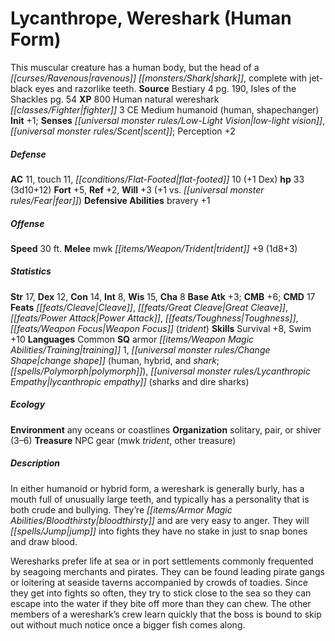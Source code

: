﻿---
cssclass: [monsters]
title1: Lycanthrope, Wereshark (Human Form)
desc_short: This muscular creature has a human body, but the head of a ravenous shark,
  complete with jet-black eyes and razorlike teeth.
title2: Wereshark (Human Form)
CR: 3
sources:
- name: Bestiary 4
  page: 190
  link: http://paizo.com/products/btpy91ds?Pathfinder-Roleplaying-Game-Bestiary-4
- name: Isles of the Shackles
  page: 54
  link: http://paizo.com/products/btpy8qzx?Pathfinder-Campaign-Setting-Isles-of-the-Shackles
XP: 800
race: Human
classes:
- natural wereshark fighter 3
alignment: CE
size: Medium
type: humanoid
subtypes:
- human
- shapechanger
initiative:
  bonus: 1
senses:
  low-light vision: true
  scent: true
AC:
  AC: 11
  touch: 11
  flat_footed: 10
  components:
    dex: 1
HP:
  HP: 33
  long: 3d10+12
saves:
  fort: 5
  ref: 2
  will: 3
  will_other: +1 vs. fear
defensive_abilities:
- bravery +1
speeds:
  base: 30
attacks:
  melee:
  - - text: mwk trident +9 (1d8+3)
      entries:
      - - damage: 1d8+3
      attack: mwk trident
      bonus:
      - 9
ability_scores:
  STR: 17
  DEX: 12
  CON: 14
  INT: 8
  WIS: 15
  CHA: 8
BAB: 3
CMB: 6
CMD: 17
feats:
- name: Cleave
- name: Great Cleave
- name: Power Attack
- name: Toughness
- name: Weapon Focus (trident)
skills:
  Survival: 8
  Swim: 10
  Perception: 2
languages:
- Common
special_qualities:
- armor training 1
- change shape (human, hybrid, and shark; polymorph)
- lycanthropic empathy (sharks and dire sharks)
ecology:
  environment: any oceans or coastlines
  organization: solitary, pair, or shiver (3-6)
  treasure_type: NPC Gear
  treasure:
  - mwk trident
  - other treasure
desc_long: |-
  In either humanoid or hybrid form, a wereshark is generally burly, has a mouth full of unusually large teeth, and typically has a personality that is both crude and bullying. They're bloodthirsty and are very easy to anger. They will jump into fights they have no stake in just to snap bones and draw blood.

  Weresharks prefer life at sea or in port settlements commonly frequented by seagoing merchants and pirates. They can be found leading pirate gangs or loitering at seaside taverns accompanied by crowds of toadies. Since they get into fights so often, they try to stick close to the sea so they can escape into the water if they bite off more than they can chew. The other members of a wereshark's crew learn quickly that the boss is bound to skip out without much notice once a bigger fish comes along.

---

# Lycanthrope, Wereshark (Human Form)
This muscular creature has a human body, but the head of a _[[curses/Ravenous|ravenous]]_ _[[monsters/Shark|shark]]_, complete with jet-black eyes and razorlike teeth.
**Source** Bestiary 4 pg. 190, Isles of the Shackles pg. 54
**XP** 800
Human natural wereshark _[[classes/Fighter|fighter]]_ 3
CE Medium humanoid (human, shapechanger)
**Init** +1; **Senses** _[[universal monster rules/Low-Light Vision|low-light vision]]_, _[[universal monster rules/Scent|scent]]_; Perception +2

##### Defense

**AC** 11, touch 11, _[[conditions/Flat-Footed|flat-footed]]_ 10 (+1 Dex)
**hp** 33 (3d10+12)
**Fort** +5, **Ref** +2, **Will** +3 (+1 vs. _[[universal monster rules/Fear|fear]]_)
**Defensive Abilities** bravery +1

##### Offense
**Speed** 30 ft.
**Melee** mwk _[[items/Weapon/Trident|trident]]_ +9 (1d8+3)

##### Statistics
**Str** 17, **Dex** 12, **Con** 14, **Int** 8, **Wis** 15, **Cha** 8
**Base Atk** +3; **CMB** +6; **CMD** 17
**Feats** _[[feats/Cleave|Cleave]]_, _[[feats/Great Cleave|Great Cleave]]_, _[[feats/Power Attack|Power Attack]]_, _[[feats/Toughness|Toughness]]_, _[[feats/Weapon Focus|Weapon Focus]]_ (_trident_)
**Skills** Survival +8, Swim +10
**Languages** Common
**SQ** armor _[[items/Weapon Magic Abilities/Training|training]]_ 1, _[[universal monster rules/Change Shape|change shape]]_ (human, hybrid, and _shark_; _[[spells/Polymorph|polymorph]]_), _[[universal monster rules/Lycanthropic Empathy|lycanthropic empathy]]_ (sharks and dire sharks)

##### Ecology

**Environment** any oceans or coastlines
**Organization** solitary, pair, or shiver (3–6)
**Treasure** NPC gear (mwk _trident_, other treasure)

##### Description

In either humanoid or hybrid form, a wereshark is generally burly, has a mouth full of unusually large teeth, and typically has a personality that is both crude and bullying. They’re _[[items/Armor Magic Abilities/Bloodthirsty|bloodthirsty]]_ and are very easy to anger. They will _[[spells/Jump|jump]]_ into fights they have no stake in just to snap bones and draw blood.

Weresharks prefer life at sea or in port settlements commonly frequented by seagoing merchants and pirates. They can be found leading pirate gangs or loitering at seaside taverns accompanied by crowds of toadies. Since they get into fights so often, they try to stick close to the sea so they can escape into the water if they bite off more than they can chew. The other members of a wereshark’s crew learn quickly that the boss is bound to skip out without much notice once a bigger fish comes along.